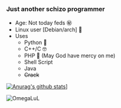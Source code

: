 ### Just another schizo programmer
- Age: Not today feds ㊙️
- Linux user [Debian/arch] 🐧
- Uses	
	- Python 🐍
	- C++/C 🤓
	- PHP 🐘 (May God have mercy on me)
	- Shell Script 
	- Java
	- ~~Crack~~ 

[![Anurag's github stats](https://github-readme-stats.vercel.app/api?username=t4mpz&theme=slateorange)](https://github.com/anuraghazra/github-readme-stats)]

![OmegaLuL](https://media.tenor.com/o_xVRHrtKeIAAAAC/ritsu-ritsu-tainaka.gif)

<!--
**t4mpz/t4mpz** is a ✨ _special_ ✨ repository because its `README.md` (this file) appears on your GitHub profile.

Here are some ideas to get you started:

- 🔭 I’m currently working on ...
- 🌱 I’m currently learning ...
- 👯 I’m looking to collaborate on ...
- 🤔 I’m looking for help with ...
- 💬 Ask me about ...
- 📫 How to reach me: ...
- 😄 Pronouns: ...
- ⚡ Fun fact: ...
-->
